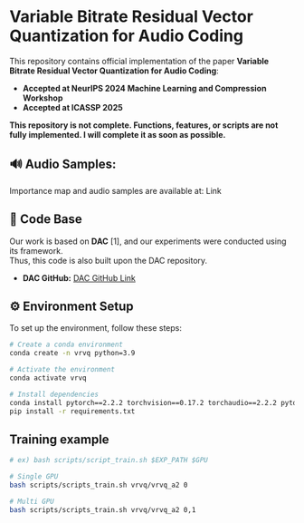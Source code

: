 # Variable Bitrate Residual Vector Quantization for Audio Coding

This repository contains official implementation of the paper **Variable Bitrate Residual Vector Quantization for Audio Coding**:  
- **Accepted at NeurIPS 2024 Machine Learning and Compression Workshop** 
- **Accepted at ICASSP 2025**  

**This repository is not complete. Functions, features, or scripts are not fully implemented. I will complete it as soon as possible.**


## 🔊 Audio Samples: 
Importance map and audio samples are available at: Link

## 📌 Code Base  
Our work is based on **DAC** [1], and our experiments were conducted using its framework.  
Thus, this code is also built upon the DAC repository.  
- **DAC GitHub:** [DAC GitHub Link](#)  

## ⚙️ Environment Setup  
To set up the environment, follow these steps:  

```bash
# Create a conda environment
conda create -n vrvq python=3.9

# Activate the environment
conda activate vrvq

# Install dependencies
conda install pytorch==2.2.2 torchvision==0.17.2 torchaudio==2.2.2 pytorch-cuda=11.8 -c pytorch -c nvidia  ## We used this command for PyTorch install
pip install -r requirements.txt
```

## Training example
```bash
# ex) bash scripts/script_train.sh $EXP_PATH $GPU

# Single GPU
bash scripts/scripts_train.sh vrvq/vrvq_a2 0

# Multi GPU
bash scripts/scripts_train.sh vrvq/vrvq_a2 0,1
```

